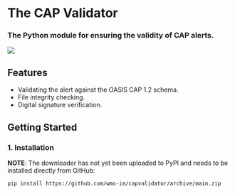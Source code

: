# The CAP Validator

### The Python module for ensuring the validity of CAP alerts.

<a href="https://github.com/wmo-im/wis2-downloader/blob/main/LICENSE" alt="License" ><img src="https://img.shields.io/badge/License-Apache_2.0-blue"></img></a>

## Features

- Validating the alert against the OASIS CAP 1.2 schema.
- File integrity checking.
- Digital signature verification.


## Getting Started

### 1. Installation

__NOTE__: The downloader has not yet been uploaded to PyPI and needs to be installed directly from GitHub:

```bash
pip install https://github.com/wmo-im/capvalidator/archive/main.zip
```
